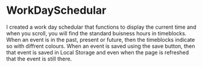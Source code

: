# WorkDaySchedular
I created a work day schedular that functions to display the current time and when you scroll, you will find the standard buisness hours in timeblocks. When an event is in the past, present or future, then the timeblocks indicate so with diffrent colours. When an event is saved using the save button, then that event is saved in Local Storage and even when the page is refreshed that the event is still there.